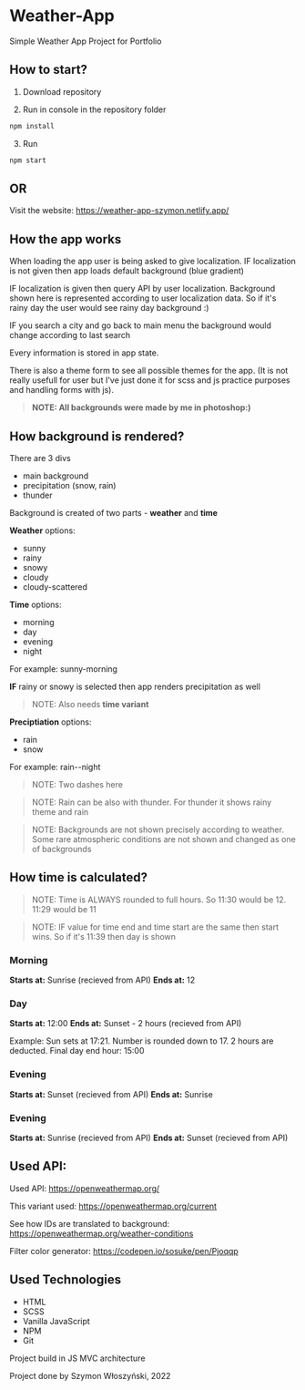 # Weather-App

Simple Weather App Project for Portfolio

## How to start?

1. Download repository

2. Run in console in the repository folder

```bash
npm install
```

3. Run

```bash
npm start
```

## OR 

Visit the website:
https://weather-app-szymon.netlify.app/

## How the app works

When loading the app user is being asked to give localization.
IF localization is not given then app loads default background (blue gradient)

IF localization is given then query API by user localization.
Background shown here is represented according to user localization data. So if it's rainy day the user would see rainy day background :)

IF you search a city and go back to main menu the background would change according to last search

Every information is stored in app state.

There is also a theme form to see all possible themes for the app. (It is not really usefull for user but I've just done it for scss and js practice purposes and handling forms with js).

> **NOTE: All backgrounds were made by me in photoshop:)**

## How background is rendered?

There are 3 divs

- main background
- precipitation (snow, rain)
- thunder

Background is created of two parts - **weather** and **time**

**Weather** options:

- sunny
- rainy
- snowy
- cloudy
- cloudy-scattered

**Time** options:

- morning
- day
- evening
- night

For example: sunny-morning

**IF** rainy or snowy is selected then app renders precipitation as well

> NOTE: Also needs **time variant**

**Preciptiation** options:

- rain
- snow

For example: rain--night

> NOTE: Two dashes here

> NOTE: Rain can be also with thunder. For thunder it shows rainy theme and rain

> NOTE: Backgrounds are not shown precisely according to weather. Some rare atmospheric conditions are not shown and changed as one of backgrounds

## How time is calculated?

> NOTE: Time is ALWAYS rounded to full hours. So 11:30 would be 12. 11:29 would be 11

> NOTE: IF value for time end and time start are the same then start wins. So if it's 11:39 then day is shown

### Morning

**Starts at:** Sunrise (recieved from API)
**Ends at:** 12

### Day

**Starts at:** 12:00
**Ends at:** Sunset - 2 hours (recieved from API)

Example: Sun sets at 17:21. Number is rounded down to 17. 2 hours are deducted. Final day end hour: 15:00

### Evening

**Starts at:** Sunset (recieved from API)
**Ends at:** Sunrise

### Evening

**Starts at:** Sunrise (recieved from API)
**Ends at:** Sunset (recieved from API)

## Used API:

Used API:
https://openweathermap.org/

This variant used:
https://openweathermap.org/current

See how IDs are translated to background:
https://openweathermap.org/weather-conditions

Filter color generator:
https://codepen.io/sosuke/pen/Pjoqqp

## Used Technologies

- HTML
- SCSS
- Vanilla JavaScript
- NPM
- Git

Project build in JS MVC architecture

Project done by Szymon Włoszyński, 2022

